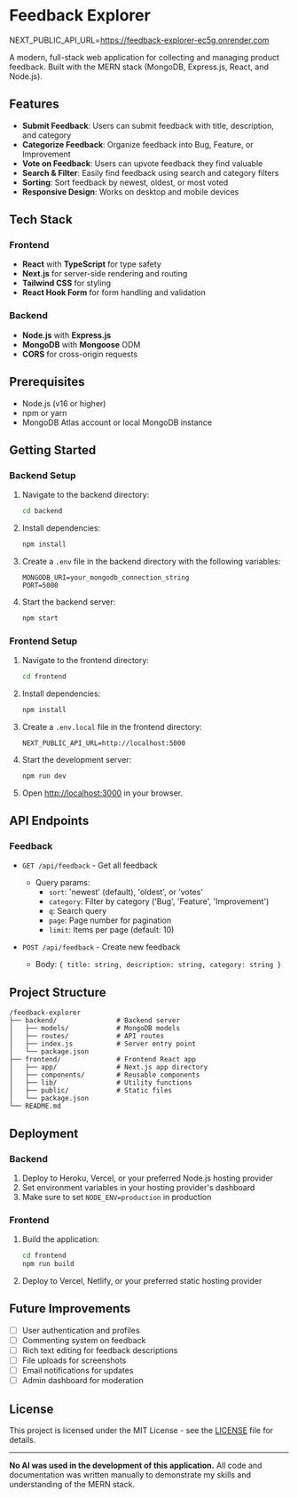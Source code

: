 # Feedback Explorer

NEXT_PUBLIC_API_URL=https://feedback-explorer-ec5g.onrender.com

A modern, full-stack web application for collecting and managing product feedback. Built with the MERN stack (MongoDB, Express.js, React, and Node.js).

## Features

- **Submit Feedback**: Users can submit feedback with title, description, and category
- **Categorize Feedback**: Organize feedback into Bug, Feature, or Improvement
- **Vote on Feedback**: Users can upvote feedback they find valuable
- **Search & Filter**: Easily find feedback using search and category filters
- **Sorting**: Sort feedback by newest, oldest, or most voted
- **Responsive Design**: Works on desktop and mobile devices

## Tech Stack

### Frontend
- **React** with **TypeScript** for type safety
- **Next.js** for server-side rendering and routing
- **Tailwind CSS** for styling
- **React Hook Form** for form handling and validation

### Backend
- **Node.js** with **Express.js**
- **MongoDB** with **Mongoose** ODM
- **CORS** for cross-origin requests

## Prerequisites

- Node.js (v16 or higher)
- npm or yarn
- MongoDB Atlas account or local MongoDB instance

## Getting Started

### Backend Setup

1. Navigate to the backend directory:
   ```bash
   cd backend
   ```

2. Install dependencies:
   ```bash
   npm install
   ```

3. Create a `.env` file in the backend directory with the following variables:
   ```
   MONGODB_URI=your_mongodb_connection_string
   PORT=5000
   ```

4. Start the backend server:
   ```bash
   npm start
   ```

### Frontend Setup

1. Navigate to the frontend directory:
   ```bash
   cd frontend
   ```

2. Install dependencies:
   ```bash
   npm install
   ```

3. Create a `.env.local` file in the frontend directory:
   ```
   NEXT_PUBLIC_API_URL=http://localhost:5000
   ```

4. Start the development server:
   ```bash
   npm run dev
   ```

5. Open [http://localhost:3000](http://localhost:3000) in your browser.

## API Endpoints

### Feedback

- `GET /api/feedback` - Get all feedback
  - Query params:
    - `sort`: 'newest' (default), 'oldest', or 'votes'
    - `category`: Filter by category ('Bug', 'Feature', 'Improvement')
    - `q`: Search query
    - `page`: Page number for pagination
    - `limit`: Items per page (default: 10)

- `POST /api/feedback` - Create new feedback
  - Body: `{ title: string, description: string, category: string }`



## Project Structure

```
/feedback-explorer
├── backend/               # Backend server
│   ├── models/            # MongoDB models
│   ├── routes/            # API routes
│   ├── index.js           # Server entry point
│   └── package.json
├── frontend/              # Frontend React app
│   ├── app/               # Next.js app directory
│   ├── components/        # Reusable components
│   ├── lib/               # Utility functions
│   ├── public/            # Static files
│   └── package.json
└── README.md
```

## Deployment

### Backend

1. Deploy to Heroku, Vercel, or your preferred Node.js hosting provider
2. Set environment variables in your hosting provider's dashboard
3. Make sure to set `NODE_ENV=production` in production

### Frontend

1. Build the application:
   ```bash
   cd frontend
   npm run build
   ```

2. Deploy to Vercel, Netlify, or your preferred static hosting provider

## Future Improvements

- [ ] User authentication and profiles
- [ ] Commenting system on feedback
- [ ] Rich text editing for feedback descriptions
- [ ] File uploads for screenshots
- [ ] Email notifications for updates
- [ ] Admin dashboard for moderation

## License

This project is licensed under the MIT License - see the [LICENSE](LICENSE) file for details.

---

**No AI was used in the development of this application.** All code and documentation was written manually to demonstrate my skills and understanding of the MERN stack.
